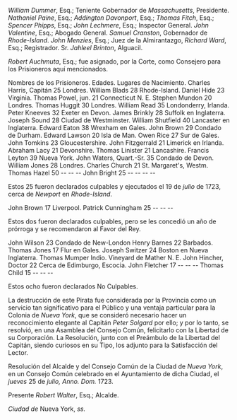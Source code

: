 _William Dummer_, Esq.; Teniente Gobernador de _Massachusetts_, Presidente. _Nathaniel Paine_, Esq.; _Addington Davonport_, Esq.; _Thomas Fitch_, Esq.; _Spencer Phipps_, Esq.; _John Lechmere_, Esq.; Inspector General. _John Valentine_, Esq.; Abogado General. _Samuel Cranston_, Gobernador de _Rhode-Island_. _John Menzies_, Esq.; Juez de la Almirantazgo, _Richard Ward_, Esq.; Registrador. Sr. _Jahleel Brinton_, Alguacil.

_Robert Auchmuta_, Esq.; fue asignado, por la Corte, como Consejero para los Prisioneros aquí mencionados.

Nombres de los Prisioneros.   Edades.  Lugares de Nacimiento.
Charles Harris, Capitán       25      Londres.
William Blads                 28      Rhode-Island.
Daniel Hide                   23      Virginia.
Thomas Powel, jun.            21      Connecticut N. E.
Stephen Mundon                20      Londres.
Thomas Huggit                 30      Londres.
William Read                  35      Londonderry, Irlanda.
Peter Kneeves                 32      Exeter en Devon.
James Brinkly                 28      Suffolk en Inglaterra.
Joseph Sound                  28      Ciudad de Westminster.
William Shutfield             40      Lancaster en Inglaterra.
Edward Eaton                  38      Wrexham en Gales.
John Brown                    29      Condado de Durham.
Edward Lawson                 20      Isla de Man.
Owen Rice                     27      Sur de Gales.
John Tomkins                  23      Gloucestershire.
John Fitzgerrald              21      Limerick en Irlanda.
Abraham Lacy                  21      Devonshire.
Thomas Linister               21      Lancashire.
Francis Leyton                39      Nueva York.
John Waters, Quart.-Sr.       35      Condado de Devon.
William Jones                 28      Londres.
Charles Church                21      St. Margaret's, Westm.
Thomas Hazel                  50      -- -- --
John Bright                   25      -- -- -- --

Estos 25 fueron declarados culpables y ejecutados el 19 de _julio_ de 1723, cerca de _Newport_ en _Rhode-Island_.

John Brown                    17      Liverpool.
Patrick Cunningham            25      -- -- --

Estos dos fueron declarados culpables, pero se les concedió un año de prórroga y se recomendaron al Favor del Rey.

John Wilson                   23      Condado de New-London
Henry Barnes                  22      Barbados.
Thomas Jones                  17      Flur en Gales.
Joseph Switzer                24      Boston en Nueva Inglaterra.
Thomas Mumper Indio.                  Vineyard de Mather N. E.
John Hincher, Doctor          22      Cerca de Edimburgo, Escocia.
John Fletcher                 17      -- -- --
Thomas Child                  15      -- -- --

Estos ocho fueron declarados No Culpables.

La destrucción de este Pirata fue considerada por la Provincia como un servicio tan significativo para el Público y una ventaja particular para la Colonia de _Nueva York_, que se consideró necesario hacer un reconocimiento elegante al Capitán _Peter Solgard_ por ello; y por lo tanto, se resolvió, en una Asamblea del Consejo Común, felicitarlo con la Libertad de su Corporación. La Resolución, junto con el Preámbulo de la Libertad del Capitán, siendo curiosos en su Tipo, los adjunto para la Satisfacción del Lector.

Resolución del Alcalde y del Consejo Común de la Ciudad de _Nueva York_, en un Consejo Común celebrado en el Ayuntamiento de dicha Ciudad, el _jueves_ 25 de _julio, Anno. Dom._ 1723.

Presente _Robert Walter_, Esq.; Alcalde.

_Ciudad de_ Nueva York, _ss._